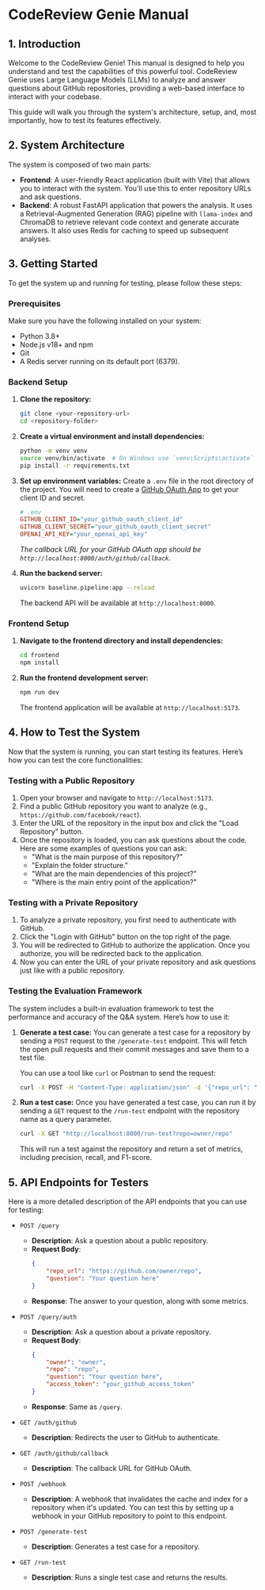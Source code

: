 # CodeReview Genie Manual

## 1. Introduction

Welcome to the CodeReview Genie! This manual is designed to help you understand and test the capabilities of this powerful tool. CodeReview Genie uses Large Language Models (LLMs) to analyze and answer questions about GitHub repositories, providing a web-based interface to interact with your codebase.

This guide will walk you through the system's architecture, setup, and, most importantly, how to test its features effectively.

## 2. System Architecture

The system is composed of two main parts:

*   **Frontend**: A user-friendly React application (built with Vite) that allows you to interact with the system. You'll use this to enter repository URLs and ask questions.
*   **Backend**: A robust FastAPI application that powers the analysis. It uses a Retrieval-Augmented Generation (RAG) pipeline with `llama-index` and ChromaDB to retrieve relevant code context and generate accurate answers. It also uses Redis for caching to speed up subsequent analyses.

## 3. Getting Started

To get the system up and running for testing, please follow these steps:

### Prerequisites

Make sure you have the following installed on your system:

*   Python 3.8+
*   Node.js v18+ and npm
*   Git
*   A Redis server running on its default port (6379).

### Backend Setup

1.  **Clone the repository:**
    ```bash
    git clone <your-repository-url>
    cd <repository-folder>
    ```

2.  **Create a virtual environment and install dependencies:**
    ```bash
    python -m venv venv
    source venv/bin/activate  # On Windows use `venv\Scripts\activate`
    pip install -r requirements.txt
    ```

3.  **Set up environment variables:**
    Create a `.env` file in the root directory of the project. You will need to create a [GitHub OAuth App](https://docs.github.com/en/apps/oauth-apps/building-oauth-apps/creating-an-oauth-app) to get your client ID and secret.
    ```ini
    # .env
    GITHUB_CLIENT_ID="your_github_oauth_client_id"
    GITHUB_CLIENT_SECRET="your_github_oauth_client_secret"
    OPENAI_API_KEY="your_openai_api_key"
    ```
    *The callback URL for your GitHub OAuth app should be `http://localhost:8000/auth/github/callback`.*

4.  **Run the backend server:**
    ```bash
    uvicorn baseline.pipeline:app --reload
    ```
    The backend API will be available at `http://localhost:8000`.

### Frontend Setup

1.  **Navigate to the frontend directory and install dependencies:**
    ```bash
    cd frontend
    npm install
    ```

2.  **Run the frontend development server:**
    ```bash
    npm run dev
    ```
    The frontend application will be available at `http://localhost:5173`.

## 4. How to Test the System

Now that the system is running, you can start testing its features. Here’s how you can test the core functionalities:

### Testing with a Public Repository

1.  Open your browser and navigate to `http://localhost:5173`.
2.  Find a public GitHub repository you want to analyze (e.g., `https://github.com/facebook/react`).
3.  Enter the URL of the repository in the input box and click the "Load Repository" button.
4.  Once the repository is loaded, you can ask questions about the code. Here are some examples of questions you can ask:
    *   "What is the main purpose of this repository?"
    *   "Explain the folder structure."
    *   "What are the main dependencies of this project?"
    *   "Where is the main entry point of the application?"

### Testing with a Private Repository

1.  To analyze a private repository, you first need to authenticate with GitHub.
2.  Click the "Login with GitHub" button on the top right of the page.
3.  You will be redirected to GitHub to authorize the application. Once you authorize, you will be redirected back to the application.
4.  Now you can enter the URL of your private repository and ask questions just like with a public repository.

### Testing the Evaluation Framework

The system includes a built-in evaluation framework to test the performance and accuracy of the Q&A system. Here’s how to use it:

1.  **Generate a test case:**
    You can generate a test case for a repository by sending a `POST` request to the `/generate-test` endpoint. This will fetch the open pull requests and their commit messages and save them to a test file.

    You can use a tool like `curl` or Postman to send the request:
    ```bash
    curl -X POST -H "Content-Type: application/json" -d '{"repo_url": "https://github.com/owner/repo"}' http://localhost:8000/generate-test
    ```

2.  **Run a test case:**
    Once you have generated a test case, you can run it by sending a `GET` request to the `/run-test` endpoint with the repository name as a query parameter.

    ```bash
    curl -X GET "http://localhost:8000/run-test?repo=owner/repo"
    ```
    This will run a test against the repository and return a set of metrics, including precision, recall, and F1-score.

## 5. API Endpoints for Testers

Here is a more detailed description of the API endpoints that you can use for testing:

*   `POST /query`
    *   **Description**: Ask a question about a public repository.
    *   **Request Body**:
        ```json
        {
            "repo_url": "https://github.com/owner/repo",
            "question": "Your question here"
        }
        ```
    *   **Response**: The answer to your question, along with some metrics.

*   `POST /query/auth`
    *   **Description**: Ask a question about a private repository.
    *   **Request Body**:
        ```json
        {
            "owner": "owner",
            "repo": "repo",
            "question": "Your question here",
            "access_token": "your_github_access_token"
        }
        ```
    *   **Response**: Same as `/query`.

*   `GET /auth/github`
    *   **Description**: Redirects the user to GitHub to authenticate.

*   `GET /auth/github/callback`
    *   **Description**: The callback URL for GitHub OAuth.

*   `POST /webhook`
    *   **Description**: A webhook that invalidates the cache and index for a repository when it's updated. You can test this by setting up a webhook in your GitHub repository to point to this endpoint.

*   `POST /generate-test`
    *   **Description**: Generates a test case for a repository.

*   `GET /run-test`
    *   **Description**: Runs a single test case and returns the results.
